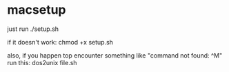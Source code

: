 # macsetup

just run ./setup.sh

if it doesn't work: chmod +x setup.sh

also, if you happen top encounter something like "command not found: ^M" run this: dos2unix file.sh
